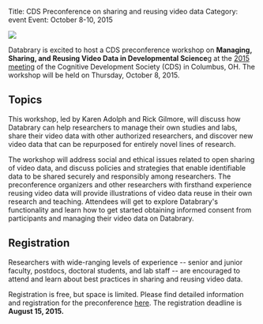 Title: CDS Preconference on sharing and reusing video data
Category: event
Event: October 8-10, 2015

<img src="http://databrary.org/img/carousel/carousel-6.jpg">

Databrary is excited to host a CDS preconference workshop on **Managing, Sharing, and Reusing Video Data in Developmental Science**g at the [2015 meeting](http://meetings.cogdevsoc.org/) of the Cognitive Development Society (CDS) in Columbus, OH. The workshop will be held on Thursday, October 8, 2015.

## Topics

This workshop, led by Karen Adolph and Rick Gilmore, will discuss how Databrary can help researchers to manage their own studies and labs, share their video data with other authorized researchers, and discover new video data that can be repurposed for entirely novel lines of research.

The workshop will address social and ethical issues related to open sharing of video data, and discuss policies and strategies that enable identifiable data to be shared securely and responsibly among researchers. The preconference organizers and other researchers with firsthand experience reusing video data will provide illustrations of video data reuse in their own research and teaching. Attendees will get to explore Databrary's functionality and learn how to get started obtaining informed consent from participants and managing their video data on Databrary.

## Registration
Researchers with wide-ranging levels of experience -- senior and junior faculty, postdocs, doctoral students, and lab staff -- are encouraged to attend and learn about best practices in sharing and reusing video data. 

Registration is free, but space is limited. Please find detailed information and registration for the preconference [here](https://databrarypreconference.eventbrite.com). The registration deadline is **August 15, 2015.**
